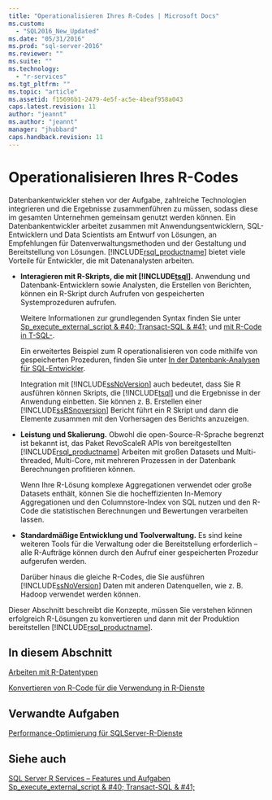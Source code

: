 ```yaml
---
title: "Operationalisieren Ihres R-Codes | Microsoft Docs"
ms.custom: 
  - "SQL2016_New_Updated"
ms.date: "05/31/2016"
ms.prod: "sql-server-2016"
ms.reviewer: ""
ms.suite: ""
ms.technology: 
  - "r-services"
ms.tgt_pltfrm: ""
ms.topic: "article"
ms.assetid: f15696b1-2479-4e5f-ac5e-4beaf958a043
caps.latest.revision: 11
author: "jeannt"
ms.author: "jeannt"
manager: "jhubbard"
caps.handback.revision: 11
---
```

# Operationalisieren Ihres R-Codes
  Datenbankentwickler stehen vor der Aufgabe, zahlreiche Technologien integrieren und die Ergebnisse zusammenführen zu müssen, sodass diese im gesamten Unternehmen gemeinsam genutzt werden können. Ein Datenbankentwickler arbeitet zusammen mit Anwendungsentwicklern, SQL-Entwicklern und Data Scientists am Entwurf von Lösungen, an Empfehlungen für Datenverwaltungsmethoden und der Gestaltung und Bereitstellung von Lösungen. [!INCLUDE[rsql_productname](../../includes/rsql-productname-md.md)] bietet viele Vorteile für Entwickler, die mit Datenanalysten arbeiten.  
  
-   **Interagieren mit R-Skripts, die mit [!INCLUDE[tsql](../../includes/tsql-md.md)].** Anwendung und Datenbank-Entwicklern sowie Analysten, die Erstellen von Berichten, können ein R-Skript durch Aufrufen von gespeicherten Systemprozeduren aufrufen.  
  
     Weitere Informationen zur grundlegenden Syntax finden Sie unter [Sp_execute_external_script & #40; Transact-SQL & #41;](../../relational-databases/system-stored-procedures/sp-execute-external-script-transact-sql.md) und [mit R-Code in T-SQL-](../../advanced-analytics/r-services/using-r-code-in-transact-sql-sql-server-r-services.md).  
 
    Ein erweitertes Beispiel zum R operationalisieren von code mithilfe von gespeicherten Prozeduren, finden Sie unter [In der Datenbank-Analysen für SQL-Entwickler](../../advanced-analytics/r-services/in-database-advanced-analytics-for-sql-developers-tutorial.md).
  
     Integration mit [!INCLUDE[ssNoVersion](../../includes/ssnoversion-md.md)] auch bedeutet, dass Sie R ausführen können Skripts, die [!INCLUDE[tsql](../../includes/tsql-md.md)] und die Ergebnisse in der Anwendung einbetten. Sie können z. B. Erstellen einer [!INCLUDE[ssRSnoversion](../../includes/ssrsnoversion-md.md)] Bericht führt ein R Skript und dann die Elemente zusammen mit den Vorhersagen des Berichts anzuzeigen.  
  
-   **Leistung und Skalierung.** Obwohl die open-Source-R-Sprache begrenzt ist bekannt ist, das Paket RevoScaleR APIs von bereitgestellten [!INCLUDE[rsql_productname](../../includes/rsql-productname-md.md)] Arbeiten mit großen Datasets und Multi-threaded, Multi-Core, mit mehreren Prozessen in der Datenbank Berechnungen profitieren können.  
  
     Wenn Ihre R-Lösung komplexe Aggregationen verwendet oder große Datasets enthält, können Sie die hocheffizienten In-Memory Aggregationen und den Columnstore-Index von SQL nutzen und den R-Code die statistischen Berechnungen und Bewertungen verarbeiten lassen.  
  
-   **Standardmäßige Entwicklung und Toolverwaltung.** Es sind keine weiteren Tools für die Verwaltung oder die Bereitstellung erforderlich – alle R-Aufträge können durch den Aufruf einer gespeicherten Prozedur aufgerufen werden.  
  
     Darüber hinaus die gleiche R-Codes, die Sie ausführen [!INCLUDE[ssNoVersion](../../includes/ssnoversion-md.md)] Daten mit anderen Datenquellen, wie z. B. Hadoop verwendet werden können.  
  
 Dieser Abschnitt beschreibt die Konzepte, müssen Sie verstehen können erfolgreich R-Lösungen zu konvertieren und dann mit der Produktion bereitstellen [!INCLUDE[rsql_productname](../../includes/rsql-productname-md.md)].  
  
## In diesem Abschnitt

[Arbeiten mit R-Datentypen](../../advanced-analytics/r-services/working-with-r-data-types.md)

[Konvertieren von R-Code für die Verwendung in R-Dienste](../../advanced-analytics/r-services/converting-r-code-for-use-in-r-services.md)

##  <a name="bkmk_RelatedTasks"></a> Verwandte Aufgaben  
  
[Performance-Optimierung für SQLServer-R-Dienste](../../advanced-analytics/r-services/sql-server-r-services-performance-tuning.md)
 
## Siehe auch  
 [SQL Server R Services – Features und Aufgaben](../../advanced-analytics/r-services/sql-server-r-services-features-and-tasks.md)   
 [Sp_execute_external_script & #40; Transact-SQL & #41;](../../relational-databases/system-stored-procedures/sp-execute-external-script-transact-sql.md)  
  
  